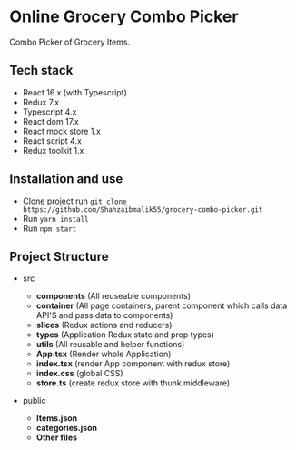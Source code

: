 # Online Grocery Combo Picker

Combo Picker of Grocery Items.

## Tech stack

- React 16.x (with Typescript)
- Redux 7.x
- Typescript 4.x
- React dom 17.x
- React mock store 1.x
- React script 4.x
- Redux toolkit 1.x

## Installation and use

- Clone project run `git clone https://github.com/Shahzaibmalik55/grocery-combo-picker.git`
- Run `yarn install`
- Run `npm start`

## Project Structure

- src
  - **components** (All reuseable components)
  - **container** (All page containers, parent component which calls data API'S and pass data to components)
  - **slices** (Redux actions and reducers)
  - **types** (Application Redux state and prop types)
  - **utils** (All reusable and helper functions)
  - **App.tsx** (Render whole Application)
  - **index.tsx** (render App component with redux store)
  - **index.css** (global CSS)
  - **store.ts** (create redux store with thunk middleware)

- public
  - **Items.json**
  - **categories.json**
  - **Other files**
